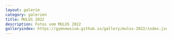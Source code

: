```yaml
---
layout: galerie
category: galerien
title: MULUS 2022
description: Fotos vom MULUS 2022
galleryindex: https://gymnewsium.github.io/gallery/mulus-2022/index.json
---
```


